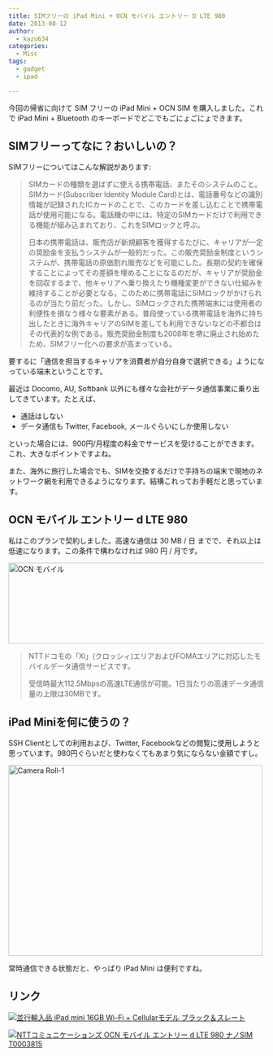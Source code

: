 ```yaml
---
title: SIMフリーの iPad Mini + OCN モバイル エントリー D LTE 980
date: 2013-08-12
author:
  - kazu634
categories:
  - Misc
tags:
  - gadget
  - ipad

---
```

<div class="entry-content">
<p>
    今回の帰省に向けて SIM フリーの iPad Mini + OCN SIM を購入しました。これで iPad Mini + Bluetooth のキーボードでどこでもごにょごにょできます。
</p>
  
<h2>
    SIMフリーってなに？おいしいの？
</h2>
  
<p>
    SIMフリーについてはこんな解説があります:
</p>
  
<blockquote>
<p>
      SIMカードの種類を選ばずに使える携帯電話、またそのシステムのこと。SIMカード(Subscriber Identity Module Card)とは、電話番号などの識別情報が記録されたICカードのことで、このカードを差し込むことで携帯電話が使用可能になる。電話機の中には、特定のSIMカードだけで利用できる機能が組み込まれており、これをSIMロックと呼ぶ。
</p>
    
<p>
      日本の携帯電話は、販売店が新規顧客を獲得するたびに、キャリアが一定の奨励金を支払うシステムが一般的だった。この販売奨励金制度というシステムが、携帯電話の原価割れ販売などを可能にした。長期の契約を確保することによってその差額を埋めることになるのだが、キャリアが奨励金を回収するまで、他キャリアへ乗り換えたり機種変更ができない仕組みを維持することが必要となる。このために携帯電話にSIMロックがかけられるのが当たり前だった。しかし、SIMロックされた携帯端末には使用者の利便性を損なう様々な要素がある。普段使っている携帯電話を海外に持ち出したときに海外キャリアのSIMを差しても利用できないなどの不都合はその代表的な例である。販売奨励金制度も2008年を堺に廃止され始めたため、SIMフリー化への要求が高まっている。
</p>
</blockquote>
  
<p>
    要するに「通信を担当するキャリアを消費者が自分自身で選択できる」ようになっている端末ということです。
</p>
  
<p>
    最近は Docomo, AU, Softbank 以外にも様々な会社がデータ通信事業に乗り出してきています。たとえば、
</p>
  
<ul>
<li>
      通話はしない
</li>
<li>
      データ通信も Twitter, Facebook, メールぐらいにしか使用しない
</li>
</ul>
  
<p>
    といった場合には、900円/月程度の料金でサービスを受けることができます。これ、大きなポイントですよね。
</p>
  
<p>
    また、海外に旅行した場合でも、SIMを交換するだけで手持ちの端末で現地のネットワーク網を利用できるようになります。結構これってお手軽だと思っています。
</p>
  
<h2>
    OCN モバイル エントリー d LTE 980
</h2>
  
<p>
    私はこのプランで契約しました。高速な通信は 30 MB / 日 までで、それ以上は低速になります。この条件で構わなければ 980 円 / 月です。
</p>
  
<p>
<a href="http://www.ocn.ne.jp/mobile/entry-d-lte980/" onclick="__gaTracker('send', 'event', 'outbound-article', 'http://www.ocn.ne.jp/mobile/entry-d-lte980/', '');" title="OCN モバイル エントリー d LTE 980 ｜ OCN プロバイダ（インターネット接続）"><img src="http://farm4.staticflickr.com/3707/9520349009_3d35657dcb_z.jpg" width="640" height="159" alt="OCN モバイル" /></a>
</p>
  
<blockquote>
<p>
      NTTドコモの「Xi」(クロッシィ)エリアおよびFOMAエリアに対応したモバイルデータ通信サービスです。
</p>
    
<p>
      受信時最大112.5Mbpsの高速LTE通信が可能。1日当たりの高速データ通信量の上限は30MBです。
</p>
</blockquote>
  
<h2>
    iPad Miniを何に使うの？
</h2>
  
<p>
    SSH Clientとしての利用および、Twitter, Facebookなどの閲覧に使用しようと思っています。980円ぐらいだと使わなくてもあまり気にならない金額ですし。
</p>
  
<p>
<a href="http://flic.kr/p/ft4uuE" onclick="__gaTracker('send', 'event', 'outbound-article', 'http://flic.kr/p/ft4uuE', '');" title="Camera Roll-1 by -kazu634-"><img src="http://farm4.staticflickr.com/3833/9495221334_676fff728f.jpg" width="500" height="375" alt="Camera Roll-1" /></a>
</p>
  
<p>
    常時通信できる状態だと、やっぱり iPad Mini は便利ですね。
</p>
  
<h2>
    リンク
</h2>
  
<p>
<a href="https://www.amazon.co.jp/exec/obidos/ASIN/B00B0YPNRA/simsnes-22/ref=nosim/" onclick="__gaTracker('send', 'event', 'outbound-article', 'https://www.amazon.co.jp/exec/obidos/ASIN/B00B0YPNRA/simsnes-22/ref=nosim/', '');" name="amazletlink" target="_blank"><img src="https://images-na.ssl-images-amazon.com/images/I/315eyyhapRL._SL160_.jpg" alt="並行輸入品 iPad mini 16GB Wi-Fi + Cellularモデル ブラック＆スレート" style="border: none;" /></a>
</p>
  
<p>
<a href="https://www.amazon.co.jp/exec/obidos/ASIN/B00CU3ALFE/simsnes-22/ref=nosim/" onclick="__gaTracker('send', 'event', 'outbound-article', 'https://www.amazon.co.jp/exec/obidos/ASIN/B00CU3ALFE/simsnes-22/ref=nosim/', '');" name="amazletlink" target="_blank"><img src="https://images-na.ssl-images-amazon.com/images/I/41A1yJ9wPJL._SL160_.jpg" alt="NTTコミュニケーションズ OCN モバイル エントリー d LTE 980 ナノSIM T0003815" style="border: none;" /></a>
</p>
</div>
